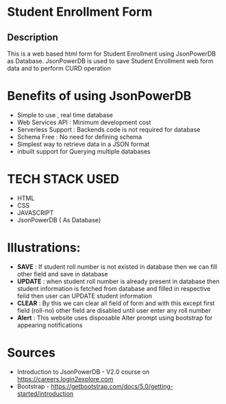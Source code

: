 # Student Enrollment Form
## Description 
This is a web based html form for Student Enrollment using JsonPowerDB as Database. 
JsonPowerDB is used to save Student Enrollment web form data and to perform CURD operation 


# Benefits of using JsonPowerDB
* Simple to use , real time database
* Web Services API : Minimum development cost
* Serverless Support : Backends code is not required for database 
* Schema Free : No need for defining schema
* Simplest way to retrieve data in a JSON format
* inbuilt support for Querying multiple databases

# TECH STACK USED
* HTML
* CSS
* JAVASCRIPT 
* JsonPowerDB ( As Database)

# Illustrations:
* **SAVE** : If student roll number is not existed in database then we can fill other field and save in database
* **UPDATE** : when student roll number is already present in database then student information is fetched from database and filled in respective feild then user can UPDATE student information 
* **CLEAR** : By this we can clear all field of form and with this except first field (roll-no) other field are disabled until user enter any roll number
* **Alert** : This website uses disposable Alter prompt using bootstrap for appearing notifications
  
# Sources
* Introduction to JsonPowerDB - V2.0 course  on https://careers.login2explore.com
* Bootstrap - https://getbootstrap.com/docs/5.0/getting-started/introduction

